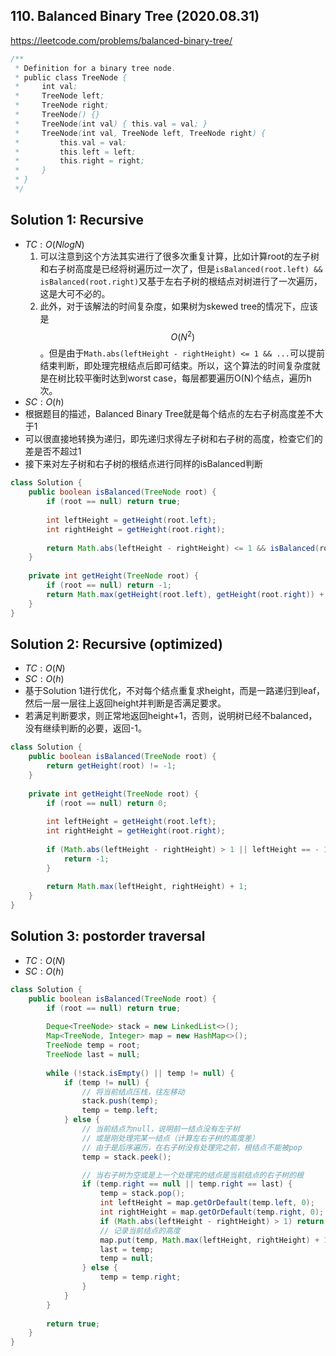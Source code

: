 ## 110. Balanced Binary Tree (2020.08.31)

https://leetcode.com/problems/balanced-binary-tree/


```java
/**
 * Definition for a binary tree node.
 * public class TreeNode {
 *     int val;
 *     TreeNode left;
 *     TreeNode right;
 *     TreeNode() {}
 *     TreeNode(int val) { this.val = val; }
 *     TreeNode(int val, TreeNode left, TreeNode right) {
 *         this.val = val;
 *         this.left = left;
 *         this.right = right;
 *     }
 * }
 */
```

## Solution 1: Recursive

- $TC:O(NlogN)$
  1. 可以注意到这个方法其实进行了很多次重复计算，比如计算root的左子树和右子树高度是已经将树遍历过一次了，但是`isBalanced(root.left) && isBalanced(root.right)`又基于左右子树的根结点对树进行了一次遍历，这是大可不必的。
  2. 此外，对于该解法的时间复杂度，如果树为skewed tree的情况下，应该是$$O(N^2)$$。但是由于`Math.abs(leftHeight - rightHeight) <= 1 && ...`可以提前结束判断，即处理完根结点后即可结束。所以，这个算法的时间复杂度就是在树比较平衡时达到worst case，每层都要遍历O(N)个结点，遍历h次。
- $SC:O(h)$
- 根据题目的描述，Balanced Binary Tree就是每个结点的左右子树高度差不大于1
- 可以很直接地转换为递归，即先递归求得左子树和右子树的高度，检查它们的差是否不超过1
- 接下来对左子树和右子树的根结点进行同样的isBalanced判断

```java
class Solution {
    public boolean isBalanced(TreeNode root) {
        if (root == null) return true;
        
        int leftHeight = getHeight(root.left);
        int rightHeight = getHeight(root.right);
        
        return Math.abs(leftHeight - rightHeight) <= 1 && isBalanced(root.left) && isBalanced(root.right);
    }
    
    private int getHeight(TreeNode root) {
        if (root == null) return -1;
        return Math.max(getHeight(root.left), getHeight(root.right)) + 1;
    }
}
```

## Solution 2: Recursive (optimized)

- $TC:O(N)$
- $SC:O(h)$
- 基于Solution 1进行优化，不对每个结点重复求height，而是一路递归到leaf，然后一层一层往上返回height并判断是否满足要求。
- 若满足判断要求，则正常地返回height+1，否则，说明树已经不balanced，没有继续判断的必要，返回-1。

```java
class Solution {
    public boolean isBalanced(TreeNode root) {
        return getHeight(root) != -1;
    }
    
    private int getHeight(TreeNode root) {
        if (root == null) return 0;
        
        int leftHeight = getHeight(root.left);
        int rightHeight = getHeight(root.right);
        
        if (Math.abs(leftHeight - rightHeight) > 1 || leftHeight == - 1 || rightHeight == -1) {
            return -1;
        }
        
        return Math.max(leftHeight, rightHeight) + 1;
    }
}
```

## Solution 3: postorder traversal

- $TC:O(N)$
- $SC:O(h)$

```java
class Solution {
    public boolean isBalanced(TreeNode root) {
        if (root == null) return true;
        
        Deque<TreeNode> stack = new LinkedList<>();
        Map<TreeNode, Integer> map = new HashMap<>();
        TreeNode temp = root;
        TreeNode last = null;
        
        while (!stack.isEmpty() || temp != null) {
            if (temp != null) {
                // 将当前结点压栈，往左移动
                stack.push(temp);
                temp = temp.left;
            } else {
                // 当前结点为null，说明前一结点没有左子树
                // 或是刚处理完某一结点（计算左右子树的高度差）
                // 由于是后序遍历，在右子树没有处理完之前，根结点不能被pop
                temp = stack.peek();

                // 当右子树为空或是上一个处理完的结点是当前结点的右子树的根
                if (temp.right == null || temp.right == last) {
                    temp = stack.pop();
                    int leftHeight = map.getOrDefault(temp.left, 0);
                    int rightHeight = map.getOrDefault(temp.right, 0);
                    if (Math.abs(leftHeight - rightHeight) > 1) return false;
                    // 记录当前结点的高度
                    map.put(temp, Math.max(leftHeight, rightHeight) + 1);
                    last = temp;
                    temp = null;
                } else {
                    temp = temp.right;
                }
            }
        }
        
        return true;
    }
}
```

